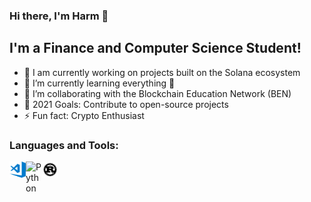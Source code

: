 ### Hi there, I'm Harm 👋


## I'm a Finance and Computer Science Student!

- 🔭 I am currently working on projects built on the Solana ecosystem
- 🌱 I’m currently learning everything 🤣 
- 👯 I’m collaborating with the Blockchain Education Network (BEN)
- 🥅 2021 Goals: Contribute to open-source projects
- ⚡ Fun fact: Crypto Enthusiast 

### Languages and Tools:

<img align="left" alt="Visual Studio Code" width="26px" src="https://raw.githubusercontent.com/github/explore/80688e429a7d4ef2fca1e82350fe8e3517d3494d/topics/visual-studio-code/visual-studio-code.png" />
<img align="left" alt="Python" width="26px" src="https://raw.githubusercontent.com/jmnote/z-icons/master/svg/python.svg" />
<img align="left" alt="RUST" width="26px" src="https://raw.githubusercontent.com/edent/SuperTinyIcons/62e8265899720b173180bab152e5e0e5ff7dce30/images/svg/rust.svg"/> 
